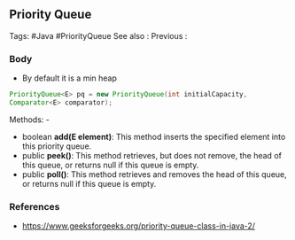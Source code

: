 ## Priority Queue

Tags: #Java #PriorityQueue
See also :
Previous :

### Body
- By default it is a min heap
 ```java
 PriorityQueue<E> pq = new PriorityQueue(int initialCapacity, 
 Comparator<E> comparator); 
 ```
 Methods: -
 - boolean **add(E element)**: This method inserts the specified element into this priority queue.
- public **peek()**: This method retrieves, but does not remove, the head of this queue, or returns null if this queue is empty.
- public **poll()**: This method retrieves and removes the head of this queue, or returns null if this queue is empty.

### References
- https://www.geeksforgeeks.org/priority-queue-class-in-java-2/